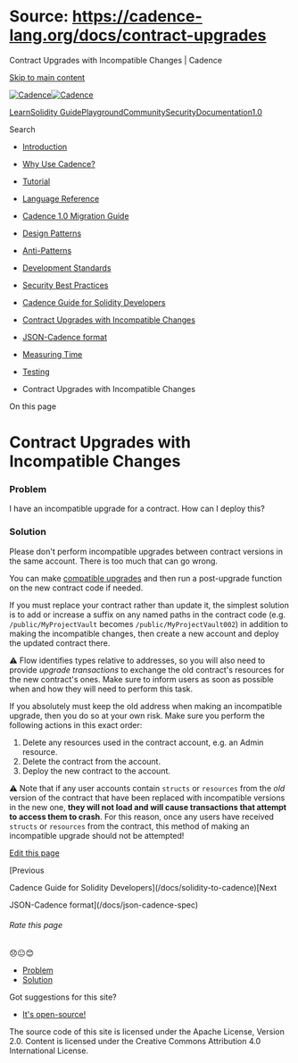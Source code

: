 # Source: https://cadence-lang.org/docs/contract-upgrades

Contract Upgrades with Incompatible Changes | Cadence



[Skip to main content](#__docusaurus_skipToContent_fallback)

[![Cadence](/img/logo.svg)![Cadence](/img/logo.svg)](/)

[Learn](/learn)[Solidity Guide](/docs/solidity-to-cadence)[Playground](https://play.flow.com/)[Community](/community)[Security](https://flow.com/flow-responsible-disclosure/)[Documentation](/docs/)[1.0](/docs/)

Search

* [Introduction](/docs/)
* [Why Use Cadence?](/docs/why)
* [Tutorial](/docs/tutorial/first-steps)
* [Language Reference](/docs/language/)
* [Cadence 1.0 Migration Guide](/docs/cadence-migration-guide/)
* [Design Patterns](/docs/design-patterns)
* [Anti-Patterns](/docs/anti-patterns)
* [Development Standards](/docs/project-development-tips)
* [Security Best Practices](/docs/security-best-practices)
* [Cadence Guide for Solidity Developers](/docs/solidity-to-cadence)
* [Contract Upgrades with Incompatible Changes](/docs/contract-upgrades)
* [JSON-Cadence format](/docs/json-cadence-spec)
* [Measuring Time](/docs/measuring-time)
* [Testing](/docs/testing-framework)

* Contract Upgrades with Incompatible Changes

On this page

# Contract Upgrades with Incompatible Changes

### Problem[​](#problem "Direct link to Problem")

I have an incompatible upgrade for a contract. How can I deploy this?

### Solution[​](#solution "Direct link to Solution")

Please don't perform incompatible upgrades between contract versions in the same account.
There is too much that can go wrong.

You can make [compatible upgrades](/docs/language/contract-updatability) and then run a post-upgrade function on the new contract code if needed.

If you must replace your contract rather than update it,
the simplest solution is to add or increase a suffix on any named paths in the contract code
(e.g. `/public/MyProjectVault` becomes `/public/MyProjectVault002`) in addition to making the incompatible changes,
then create a new account and deploy the updated contract there.

⚠️ Flow identifies types relative to addresses, so you will also need to provide *upgrade transactions* to exchange the old contract's resources for the new contract's ones. Make sure to inform users as soon as possible when and how they will need to perform this task.

If you absolutely must keep the old address when making an incompatible upgrade, then you do so at your own risk. Make sure you perform the following actions in this exact order:

1. Delete any resources used in the contract account, e.g. an Admin resource.
2. Delete the contract from the account.
3. Deploy the new contract to the account.

⚠️ Note that if any user accounts contain `structs` or `resources` from the *old* version of the contract that have been replaced with incompatible versions in the new one, **they will not load and will cause transactions that attempt to access them to crash**. For this reason, once any users have received `structs` or `resources` from the contract, this method of making an incompatible upgrade should not be attempted!

[Edit this page](https://github.com/onflow/cadence-lang.org/tree/main/docs/contract-upgrades.md)

[Previous

Cadence Guide for Solidity Developers](/docs/solidity-to-cadence)[Next

JSON-Cadence format](/docs/json-cadence-spec)

###### Rate this page

😞😐😊

* [Problem](#problem)
* [Solution](#solution)

Got suggestions for this site?

* [It's open-source!](https://github.com/onflow/cadence-lang.org)

The source code of this site is licensed under the Apache License, Version 2.0.
Content is licensed under the Creative Commons Attribution 4.0 International License.